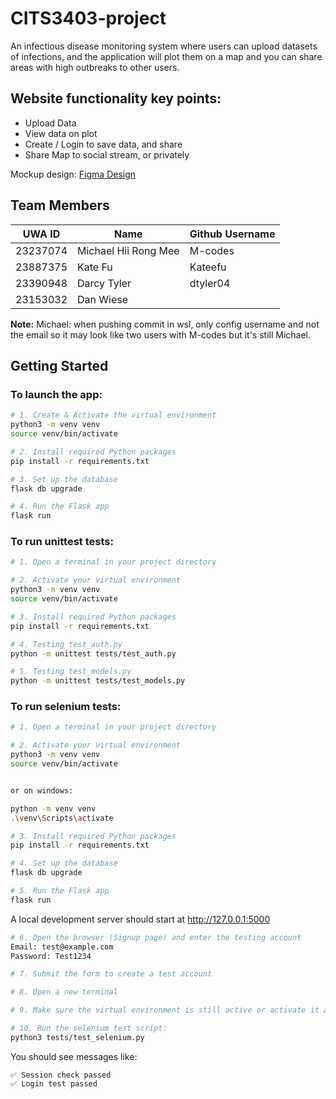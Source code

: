 # CITS3403-project

An infectious disease monitoring system where users can upload datasets of infections, and the application will plot them on a map and you can share areas with high outbreaks to other users.

## Website functionality key points:
- Upload Data
- View data on plot
- Create / Login to save data, and share
- Share Map to social stream, or privately

Mockup design: [Figma Design](https://www.figma.com/design/apbwOMo7xaG9D8hvylg64a/Surface-Laptop%E2%80%A8-Mockup--Community-?node-id=31-3441&p=f&t=012q9qqrHNn1W8v7-0)

## Team Members

| UWA ID | Name | Github Username |
|--------|------|----------------|
| 23237074 | Michael Hii Rong Mee | M-codes |
| 23887375 | Kate Fu | Kateefu |
| 23390948 | Darcy Tyler | dtyler04 |
| 23153032 | Dan Wiese | |

**Note:** Michael: when pushing commit in wsl, only config username and not the email so it may look like two users with M-codes but it's still Michael.

## Getting Started

### To launch the app:

```bash
# 1. Create & Activate the virtual environment
python3 -m venv venv
source venv/bin/activate

# 2. Install required Python packages
pip install -r requirements.txt

# 3. Set up the database
flask db upgrade

# 4. Run the Flask app
flask run
```

### To run unittest tests:

```bash
# 1. Open a terminal in your project directory

# 2. Activate your virtual environment
python3 -m venv venv
source venv/bin/activate

# 3. Install required Python packages
pip install -r requirements.txt

# 4. Testing test_auth.py
python -m unittest tests/test_auth.py

# 5. Testing test_models.py
python -m unittest tests/test_models.py
```

### To run selenium tests:

```bash
# 1. Open a terminal in your project directory

# 2. Activate your virtual environment
python3 -m venv venv
source venv/bin/activate


or on windows: 

python -m venv venv    
.\venv\Scripts\activate

# 3. Install required Python packages
pip install -r requirements.txt

# 4. Set up the database
flask db upgrade

# 5. Run the Flask app
flask run
```

A local development server should start at http://127.0.0.1:5000

```bash
# 6. Open the browser (Signup page) and enter the testing account
Email: test@example.com
Password: Test1234

# 7. Submit the form to create a test account

# 8. Open a new terminal 

# 9. Make sure the virtual environment is still active or activate it again

# 10. Run the selenium test script:
python3 tests/test_selenium.py
```

You should see messages like:
```
✅ Session check passed
✅ Login test passed
```
